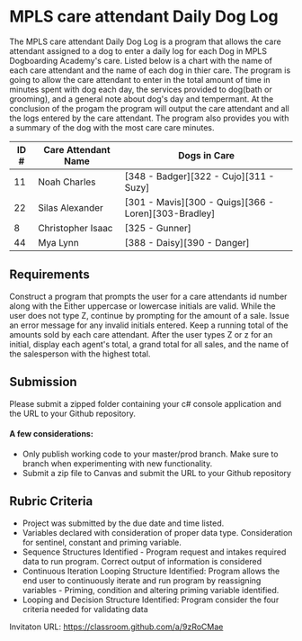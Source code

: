 #  MPLS care attendant Daily Dog Log

The MPLS care attendant Daily Dog Log is a program that allows the care attendant assigned to a dog to enter a daily log for each Dog in MPLS Dogboarding Academy's care.  Listed below is a chart with the name of each care attendant and the name of each dog in thier care.  The program is going to allow the care attendant to enter in the total amount of time in minutes spent with dog each day, the services provided to dog(bath or grooming), and a general note about dog's day and tempermant.  At the conclusion of the progam the program will output the care attendant and all the logs entered by the care attendant. The program also provides you with a summary of the dog with the most care care minutes.

| ID # | Care Attendant Name | Dogs in Care                                         |
|------|---------------------|------------------------------------------------------|
| 11   | Noah Charles        | [348 - Badger][322 - Cujo][311 - Suzy]               |
| 22   | Silas Alexander     | [301 - Mavis][300 - Quigs][366 - Loren][303-Bradley] |
| 8    | Christopher Isaac   | [325 - Gunner]                                       |
| 44   | Mya Lynn            | [388 - Daisy][390 - Danger]                          |

## Requirements

Construct a program that prompts the user for a care attendants id number along with the   Either uppercase or lowercase initials are valid.  While the user does not type Z, continue by prompting for the amount of a sale.  Issue an error message for any invalid initials entered.  Keep a running total of the amounts sold by each care attendant.  After the user types Z or z for an initial, display each agent's total, a grand total for all sales, and the name of the salesperson with the highest total.

## Submission
Please submit a zipped folder containing your c# console application and the URL to your Github repository.

#### A few considerations:
* Only publish working code to your master/prod branch.  Make sure to branch when experimenting with new functionality. 
* Submit a zip file to Canvas and submit the URL to your Github repository

## Rubric Criteria
* Project was submitted by the due date and time listed.
* Variables declared with consideration of proper data type. Consideration for sentinel, constant and priming variable.
* Sequence Structures Identified - Program request and intakes required data to run program. Correct output of information is considered
* Continuous Iteration Looping Structure Identified: Program allows the end user to continuously iterate and run program by reassigning variables - Priming, condition and altering priming variable identified.
* Looping and Decision Structure Identified: Program consider the four criteria needed for validating data



Invitaton URL: https://classroom.github.com/a/9zRoCMae
